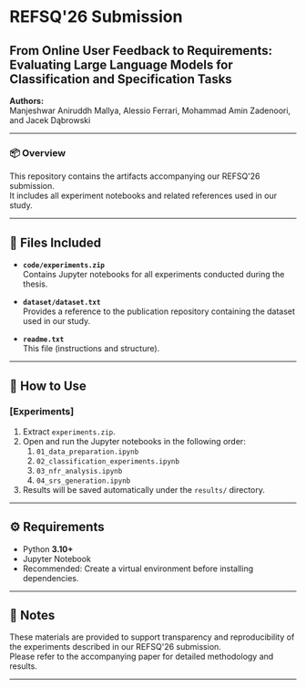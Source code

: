 # REFSQ'26 Submission  
## From Online User Feedback to Requirements: Evaluating Large Language Models for Classification and Specification Tasks

**Authors:**  
Manjeshwar Aniruddh Mallya, Alessio Ferrari, Mohammad Amin Zadenoori, and Jacek Dąbrowski  

---

### 📦 Overview

This repository contains the artifacts accompanying our REFSQ'26 submission.  
It includes all experiment notebooks and related references used in our study.

---

## 📁 Files Included

- **`code/experiments.zip`**  
  Contains Jupyter notebooks for all experiments conducted during the thesis.

- **`dataset/dataset.txt`**  
  Provides a reference to the publication repository containing the dataset used in our study.

- **`readme.txt`**  
  This file (instructions and structure).

---

## 🚀 How to Use

### [Experiments]

1. Extract `experiments.zip`.
2. Open and run the Jupyter notebooks in the following order:
   1. `01_data_preparation.ipynb`  
   2. `02_classification_experiments.ipynb`  
   3. `03_nfr_analysis.ipynb`  
   4. `04_srs_generation.ipynb`
3. Results will be saved automatically under the `results/` directory.

---

## ⚙️ Requirements

- Python **3.10+**
- Jupyter Notebook
- Recommended: Create a virtual environment before installing dependencies.

---

## 📝 Notes

These materials are provided to support transparency and reproducibility of the experiments described in our REFSQ'26 submission.  
Please refer to the accompanying paper for detailed methodology and results.

---

